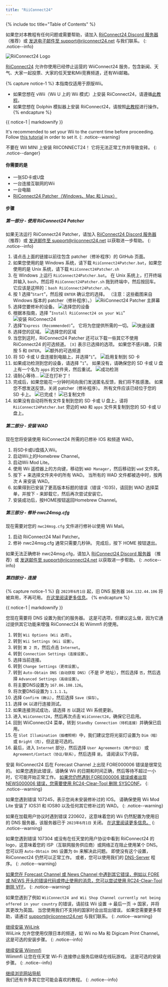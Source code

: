 ```yaml
---
title: "RiiConnect24"
---
```


{% include toc title="Table of Contents" %}

如果您对本教程有任何问题或需要帮助，请加入 [RiiConnect24 Discord 服务器](https://discord.gg/rc24)（推荐）或 [发送电子邮件至 support@riiconnect24.net](mailto:support@riiconnect24.net) 与我们联系。
{: .notice--info}

![RiiConnect24 Logo](/images/WiiRC24Logo.jpg)

[RiiConnect24](https://rc24.xyz/) 允许你使用已经停止运营的 WiiConnect24 服务，包含新闻、天气、大家一起投票、大家的任天堂和Mii竞赛频道，还有Wii邮箱。

{% capture notice-1 %}
本指南仅适用于原版Wii。

- 如果您想在 vWii（Wii U 上的 Wii 模式）上安装 RiiConnect24，请遵循[此教程](riiconnect24-vwii)。
- 如果您想在 Dolphin 模拟器上安装 RiiConnect24，请按照[此教程](riiconnect24-dolphin)进行操作。
  {% endcapture %}

<div class="notice--warning">{{ notice-1 | markdownify }}</div>

It's recommended to set your Wii to the current time before proceeding. Follow [this tutorial](rtc) in order to set it.
{: .notice--warning}

不要在 WII MINI 上安装 RIICONNECT24！ 它将无法正常工作并导致变砖。
{: .notice--danger}

#### 你需要的是

- 一张SD卡或U盘
- 一台连接互联网的Wii
- 一台电脑
- [RiiConnect24 Patcher（Windows、Mac 和 Linux）](https://github.com/RiiConnect24/RiiConnect24-Patcher/releases)

#### 步骤

##### 第一部分 - 使用 RiiConnect24 Patcher

如果无法运行 RiiConnect24 Patcher，请加入 [RiiConnect24 Discord 服务器](https://discord.gg/rc24) （推荐）或 [发送邮件至 support@riiconnect24.net](mailto:support@riiconnect24.net) 以获取进一步帮助。
{: .notice--info}

1. 请点击上面的链接以前往包含 patcher（修补程序）的 GitHub 页面。
2. 如果您使用的是 Windows 系统，请下载 `RiiConnect24Patcher.bat`，如果您使用的是 Unix 系统，请下载 `RiiConnect24Patcher.sh`
3. 在 Windows 上运行 `RiiConnect24Patcher.bat`。 在 Unix 系统上，打开终端并输入 `bash`，然后将 `RiiConnect24Patcher.sh` 拖到终端中，然后按回车。 它应该是这样的：`bash RiiConnect24Patcher.sh`。
4. 按 1 选择“`Start`”，然后按 `ENTER` 确认您的选择。 （注意：这些截图来自 Windows 版本的 patcher（修补程序）。） ![RiiConnect24 Patcher 主屏幕](/images/RC24_Patcher/1.JPG)
5. 选择您要修补的设备。 ![选择您的设备](/images/RC24_Patcher/2.JPG)
6. 根据本指南，选择 "`Install RiiConnect24 on your Wii`" ![安装 RiiConnect24](/images/RC24_Patcher/3.JPG)
7. 选择“`Express (Recommended)`”。 它将为您提供所需的一切。 ![快速设置](/images/RC24_Patcher/4.JPG)
8. 选择您的区域。 ![选择您的区域](/images/RC24_Patcher/5.JPG)
9. 当您到这时，RiiConnect24 Patcher 还可以下载一些其它不使用 RiiConnect24 的可选频道。 `[X]` 表示已选择的选项。 如果您不感兴趣，只需按 5 和 `ENTER`。 ![额外的可选频道](/images/RC24_Patcher/6.JPG)
10. 将 SD 卡或 U 盘连接到电脑上，并选择“`1`”。 ![启用复制到 SD 卡](/images/RC24_Patcher/7.JPG)
11. 如果成功检测到您的设备，请选择 "`1`"。 如果没有，请确保您的 SD 卡或 U 盘上有一个名为 `apps` 的文件夹，然后重试。 ![成功检测](/images/RC24_Patcher/8.JPG)
12. 请耐心等待... ![正在打补丁！](/images/RC24_Patcher/9.JPG)
13. 完成后，如果您能花一分钟时间向我们发送匿名反馈，我们将不胜感激。 如果您不想发送反馈，关闭 patcher（修补程序）。 所有文件应该已经位于您的 SD 卡上。 ![已完成！](/images/RC24_Patcher/10.JPG) ![已复制文件](/images/RC24_Patcher/11.PNG)
14. 如果没有自动将所有文件复制到您的 SD 卡或 U 盘上，请将 `RiiConnect24Patcher.bat` 旁边的 `WAD` 和 `apps` 文件夹复制到您的 SD 卡或 U 盘上。

##### 第二部分 - 安装 WAD

现在您将安装使用 RiiConnect24 所需的已修补 IOS 和频道 WAD。

1. 将SD卡或U盘插入Wii。
2. 启动Wii上的Homebrew Channel。
3. 启动Wii Mod Lite。
4. 使用 Wii 遥控器上的方向键，移动到 `WAD Manager`，然后移动到 `wad` 文件夹。
5. 按下 + 来选择文件夹中的所有 WAD。 当所有的 WAD 文件都被选中时，按两次 A 来安装 WAD。
6. 如果得到已安装了更高版本标题的错误（错误 -1035)，请回到 WAD 选择菜单，并按下 - 来卸载它，然后再次尝试安装它。
7. 安装成功后，按HOME按钮返回Homebrew Channel。

##### 第三部分 - 修补 nwc24msg.cfg

现在需要对您的 `nwc24msg.cfg` 文件进行修补以使用 Wii Mail。

1. 启动 RiiConnect24 Mail Patcher。
2. 修补 nwc24msg.cfg 通常只需要几秒钟。 完成后，按下 HOME 按钮退出。

如果无法正确修补 nwc24msg.cfg，请加入 [RiiConnect24 Discord 服务器](https://discord.gg/rc24) （推荐）或 [发送邮件至 support@riiconnect24.net](mailto:support@riiconnect24.net) 以获取进一步帮助。
{: .notice--info}

##### 第四部分 - 连接

{% capture notice-1 %}
自 `2023年6月1日` 起，旧 DNS 服务器 `164.132.44.106` 将被弃用，不再可用。 [在这里阅读更多信息](riiconnect24-dns-update)。
{% endcapture %}

<div class="notice--warning">{{ notice-1 | markdownify }}</div>

您现在需要将 DNS 设置为我们的服务器。 这是可选项，但建议这么做，因为它通过提供其它功能来增强 RiiConnect24 和 Wiimmfi 的使用。

1. 转到 `Wii Options（Wii 选项）`。
2. 转到 `Wii Settings（Wii 设置）`。
3. 转到 `第 2 页`，然后点击 `Internet`。
4. 转到 `Connection Settings（连接设置）`。
5. 选择当前连接。
6. 转到 `Change Settings（更改设置）`。
7. 转到 `Auto-Obtain DNS（自动获取 DNS）`（不是 IP 地址），然后选择 `否`，然后选择 `Advanced Settings（高级设置）`。
8. 将主要DNS设置为 `167.86.108.126`。
9. 将次要DNS设置为 `1.1.1.1`。
10. 选择 `Confirm（确认）`，然后选择 `Save（保存）`。
11. 选择 `OK` 以进行连接测试。
12. 如果连接测试成功，请选择 `否` 以跳过 Wii 系统更新。
13. 进入 `WiiConnect24`，然后再次点击 `WiiConnect24`，确保它已启用。
14. 回到 WiiConnect24 菜单，转到 `Standby Connection（待机连接）`并确保已启用。
15. 在 `Slot Illumination（插槽照明）`中，我们建议您将光驱灯设置为 `Dim（暗）` 或 `Bright（亮）`，但这是可选的。
16. 最后，进入 `Internet` 部分，然后选择 `User Agreements（用户协议）` 或 `Agreement/Contact（协议/联系）`，然后选择 `是`。 请阅读以下内容。

安装 RiiConnect24 后在 Forecast Channel 上出现 FORE000006 错误是很常见的。 如果您遇到此错误，请确保 Wii 的日期和时间正确，然后等待不超过一小时，它可能开始正常工作。 [如果您仍然遇到 FORE000006 错误或者出现 NEWS000006 错误，您需要使用 RC24-Clear-Tool 删除 SYSCONF](deleting-vffs)。
{: .notice--warning}

如果您遇到错误 107245，表示您尚未安装修补过的 IOS。 请确保使用 Wii Mod Lite 安装了 IOS31 和 IOS80 以及任何其它修补过的 WAD。
{: .notice--warning}

如果在加载用户协议时遇到错误 220602，这意味着您的 Wii 仍然配置为使用旧的 DNS 服务器，该服务器已于 `2023年6月1日` 关闭。 [在这里阅读更多信息。](riiconnect24-dns-update)
{: .notice--warning}

如果您遇到错误 107304 或没有在任天堂的用户协议中看到 RiiConnect24 的 logo，这意味着您的 ISP（互联网服务供应商）或网络正在阻止使用某个 DNS。 您可以将 `Auto-Obtain DNS` 设置为 `On` 来解决此问题。 即使没有这个设置，RiiConnect24 仍然可以正常工作。 或者，您可以使用我们的 [DNS-Server](https://github.com/RiiConnect24/DNS-Server/releases/latest) 程序。
{: .notice--warning}

[如果您在 Forecast Channel 或 News Channel 中遇到其它错误，例如以 FORE 或 NEWS 开头的错误代码或停止使用的消息，您可以尝试使用 RC24-Clear-Tool 删除 VFF](deleting-vffs)。
{: .notice--warning}

如果您遇到了例如 `WiiConnect24 and Wii Shop Channel currently not being offered in your country` 的错误，请前往 Wii 设置 -> 最后一页 -> 国家，并将其更改为英国。 当您使用我们不支持的国家时会出现出错误。 如果您需要更多帮助，请通过 [support@riiconnect24.net](mailto:support@riiconnect24.net) 与我们联系。
{: .notice--warning}

[继续安装 WiiLink](wiilink)<br> WiiLink 允许您使用仅限日本的频道，如 Wii no Ma 和 Digicam Print Channel。 这是可选的安装步骤。
{: .notice--info}

[继续安装 Wiimmfi](wiimmfi)<br> Wiimmfi 让您在任天堂 Wi-Fi 连接停止服务后继续在线玩游戏。 这是可选的安装步骤。
{: .notice--info}

[继续浏览网站导航](site-navigation)<br> 我们还有许多其它您可能会喜欢的教程。
{: .notice--info}
